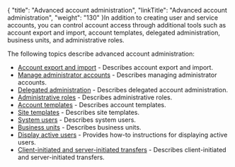 {
    "title": "Advanced account administration",
    "linkTitle": "Advanced account administration",
    "weight": "130"
}In addition to creating user and service accounts, you can control account access through additional tools such as account export and import, account templates, delegated administration, business units, and administrative roles.

The following topics describe advanced account administration:

-   <a href="c_st_accountimportandexport" class="MCXref xref">Account export and import</a> - Describes account export and import.
-   <a href="c_st_manageadministratoraccounts" class="MCXref xref">Manage administrator accounts</a> - Describes managing administrator accounts.
-   <a href="c_st_delegatedadministration" class="MCXref xref">Delegated administration</a> - Describes delegated account administration.
-   <a href="c_st_administrativeroles" class="MCXref xref">Administrative roles</a> - Describes administrative roles.
-   <a href="c_st_accounttemplates" class="MCXref xref">Account templates</a> - Describes account templates.
-   <a href="c_st_sitetemplates" class="MCXref xref">Site templates</a> - Describes site templates.
-   <a href="c_st_systemusers" class="MCXref xref">System users</a> - Describes system users.
-   <a href="c_st_businessunits" class="MCXref xref">Business units</a> - Describes business units.
-   <a href="t_st_displayactiveusers" class="MCXref xref">Display active users</a> - Provides how-to instructions for displaying active users.
-   <a href="c_st_clientinitiatedandserverinitiatedtransfers" class="MCXref xref">Client-initiated and server-initiated transfers</a> - Describes client-initiated and server-initiated transfers.
